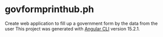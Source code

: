 # govformprinthub.ph
Create web application to fill up a government form by the data from the user
This project was generated with [Angular CLI](https://github.com/angular/angular-cli) version 15.2.1.

